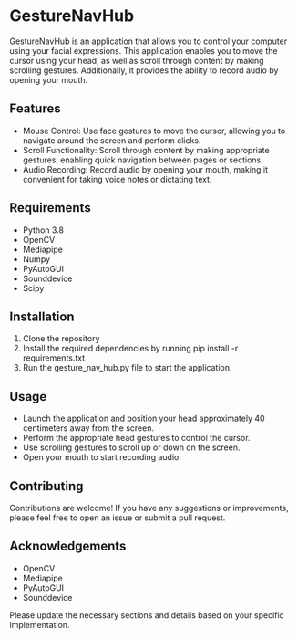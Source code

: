 # GestureNavHub

GestureNavHub is an application that allows you to control your computer using your facial expressions. This application enables you to move the cursor using your head, as well as scroll through content by making scrolling gestures. Additionally, it provides the ability to record audio by opening your mouth.


## Features

* Mouse Control: Use face gestures to move the cursor, allowing you to navigate around the screen and perform clicks.
* Scroll Functionality: Scroll through content by making appropriate gestures, enabling quick navigation between pages or sections.
* Audio Recording: Record audio by opening your mouth, making it convenient for taking voice notes or dictating text.


## Requirements

* Python 3.8
* OpenCV
* Mediapipe
* Numpy
* PyAutoGUI
* Sounddevice
* Scipy


## Installation

1. Clone the repository
2. Install the required dependencies by running pip install -r requirements.txt
3. Run the gesture_nav_hub.py file to start the application.


## Usage

* Launch the application and position your head approximately 40 centimeters away from the screen.
* Perform the appropriate head gestures to control the cursor.
* Use scrolling gestures to scroll up or down on the screen.
* Open your mouth to start recording audio.


## Contributing

Contributions are welcome! If you have any suggestions or improvements, please feel free to open an issue or submit a pull request.


## Acknowledgements

* OpenCV
* Mediapipe
* PyAutoGUI
* Sounddevice

Please update the necessary sections and details based on your specific implementation.
